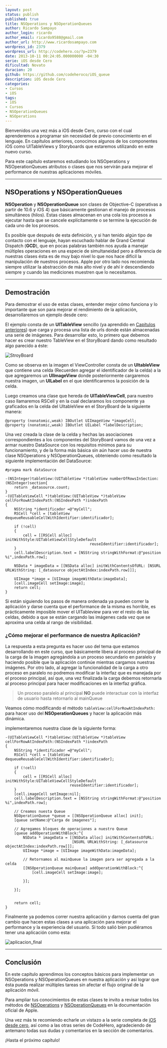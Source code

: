 ```yaml
---
layout: post
status: publish
published: true
title: NSOperations y NSOperationQueues
author: Ricardo Sampayo
author_login: ricardo
author_email: ricardo9588@gmail.com
author_url: http://www.ricardosampayo.com
wordpress_id: 2379
wordpress_url: http://codehero.co/?p=2379
date: 2013-10-11 00:24:05.000000000 -04:30
serie: iOS desde Cero
dificultad: Novato
duracion: 20
github: https://github.com/codeheroco/iOS_queue
description: iOS desde Cero
categories:
- Cursos
- iOS
tags:
- iOS
- Cursos
- NSOperationQueues
- NSOperations
---
```

<p>Bienvenidos una vez más a iOS desde Cero, curso con el cual aprenderemos a programar sin necesidad de previo conocimiento en el lenguaje. En capítulos anteriores, conocimos algunos de los componentes iOS como UITableViews y Storyboards que estaremos utilizando en este nuevo curso.</p>

<p>Para este capítulo estaremos estudiando los NSOperations y NSOperationQueues atributos o clases que nos servirán para mejorar el performance de nuestras aplicaciones móviles.</p>

<hr />

<h2>NSOperations y NSOperationQueues</h2>

<p><strong>NSOperation</strong> y <strong>NSOperationQueue</strong> son clases de Objective-C (operativas a partir de 10.6 y iOS 4) que básicamente gestionan el manejo de procesos simultáneos (hilos). Estas clases almacenan en una cola los procesos a ejecutar hasta que se cancele explícitamente o se termine la ejecución de cada uno de los procesos.</p>

<p>Es posible que después de esta definición, y si han tenido algún tipo de contacto con el lenguaje, hayan escuchado hablar de Grand Central Dispatch (<strong>GCD</strong>), que en pocas palabras también nos ayuda a manejar múltiples operaciones en una especie de simultaneidad pero a diferencia de nuestras clases ésta es de muy bajo nivel lo que nos hace difícil la manipulación de nuestros procesos. Apple por otro lado nos recomienda siempre utilizar la abstracción de más alto nivel y de ahí ir descendiendo siempre y cuando las mediciones muestren que lo necesitamos.</p>

<hr />

<h2>Demostración</h2>

<p>Para demostrar el uso de estas clases, entender mejor cómo funciona y lo importante que son para mejorar el rendimiento de la aplicación, desarrollaremos un ejemplo desde cero:</p>

<p>El ejemplo consta de un <strong>UITableView</strong> sencillo (ya aprendido en <a href="http://codehero.co/ios-desde-cero-table-views-uitableview/">Capítulos anteriores</a>) que carga y procesa una lista de urls donde están almacenadas una serie de imágenes. Para desarrollar esto, lo primero que debemos hacer es crear nuestro TableView en el StoryBoard dando como resultado algo parecido a éste:</p>

<p><img src="http://i.imgur.com/ovFggfi.png?1" alt="StroyBoard" /></p>

<p>Como se observa en la imagen el ViewController consta de un <strong>UItableView</strong> que contiene una celda (Recuerden agregar el identificador de la celda) a la que agregaremos un <strong>UIImageView</strong> donde posteriormente cargaremos nuestra imagen, un <strong>UILabel</strong> en el que identificaremos la posición de la celda.</p>

<p>Luego creamos una clase que hereda de <strong>UITableViewCell</strong>, para nuestro caso llamaremos RSCell y en la cual declaramos los componente ya graficados en la celda del UItableView en el StoryBoard de la siguiente manera:</p>

```obj-c
@property (nonatomic,weak) IBOutlet UIImageView *imageCell;
@property (nonatomic,weak) IBOutlet UILabel *labelDescription;
```


<p>Una vez creada la clase de la celda y hechas las asociaciones correspondientes a los componentes del StoryBoard vamos de una vez a armar nuestro DataSource con los requisitos mínimos para su funcionamiento, y de la forma más básica sin aún hacer uso de nuestra clase NSOperations y NSOperationQueues, obteniendo como resultado la siguiente implementación del DataSource:</p>

```obj-c
#pragma mark dataSource

-(NSInteger)tableView:(UITableView *)tableView numberOfRowsInSection:(NSInteger)section{
    return _datasource.count;
}
-(UITableViewCell *)tableView:(UITableView *)tableView cellForRowAtIndexPath:(NSIndexPath *)indexPath
{
    NSString *identificador =@"myCell";
    RSCell *cell = [tableView dequeueReusableCellWithIdentifier:identificador];

    if (!cell)
    {
        cell = [[RSCell alloc] initWithStyle:UITableViewCellStyleDefault
                                      reuseIdentifier:identificador];
    }
    cell.labelDescription.text = [NSString stringWithFormat:@"position %i",indexPath.row];

    NSData * imageData = [[NSData alloc] initWithContentsOfURL: [NSURL URLWithString: [_datasource objectAtIndex:indexPath.row]]];

    UIImage *image = [UIImage imageWithData:imageData];
    [cell.imageCell setImage:image];
    return cell;
}
```


<p>Si están siguiendo los pasos de manera ordenada ya pueden correr la aplicación y darse cuenta que el performance de la misma es horrible, es prácticamente imposible mover el UITableview para ver el resto de las celdas, debido a que se están cargando las imágenes cada vez que se aproxima una celda al rango de visibilidad.</p>

<h3>¿Cómo mejorar el performance de nuestra Aplicación?</h3>

<p>La respuesta a esta pregunta es hacer uso del tema que estamos desarrollando en este curso, que básicamente libera al proceso principal de la carga de la imagen agregándola a un proceso secundario en paralelo y haciendo posible que la aplicación continúe mientras cargamos nuestras imágenes. Por otro lado, al agregar la funcionalidad de la carga a otro proceso en paralelo no podremos modificar la interfaz que es manejada por el proceso principal, así que, una vez finalizada la carga debemos retornarla al proceso principal para hacer modificaciones en la interfaz gráfica.</p>

<blockquote>
  <p>Un proceso paralelo al principal <strong>NO</strong> puede interactuar con la interfaz de usuario hasta retornarlo al mainQueue</p>
</blockquote>

<p>Veamos cómo modificando el método <code>tableView:cellForRowAtIndexPath:</code> para hacer uso del <strong>NSOperationQueues</strong> y hacer la aplicación más dinámica.</p>

<p>implementaremos nuestra clase de la siguiente forma:</p>

```obj-c
-(UITableViewCell *)tableView:(UITableView *)tableView cellForRowAtIndexPath:(NSIndexPath *)indexPath
{
    NSString *identificador =@"myCell";
    RSCell *cell = [tableView dequeueReusableCellWithIdentifier:identificador];

    if (!cell)
    {
        cell = [[RSCell alloc] initWithStyle:UITableViewCellStyleDefault
                             reuseIdentifier:identificador];
    }
    [cell.imageCell setImage:nil];
    cell.labelDescription.text = [NSString stringWithFormat:@"position %i",indexPath.row];

    // Creamos nuesta Queue
    NSOperationQueue *queue = [[NSOperationQueue alloc] init];
    [queue setName:@"Carga de imagenes"];

    // Agregamos bloques de operaciones a nuestro Queue
    [queue addOperationWithBlock:^{
        NSData * imageData = [[NSData alloc] initWithContentsOfURL:
                              [NSURL URLWithString: [_datasource objectAtIndex:indexPath.row]]];
        UIImage *image = [UIImage imageWithData:imageData];

        // Retornamos al mainQueue la imagen para ser agregada a la celda
        [[NSOperationQueue mainQueue] addOperationWithBlock:^{
            [cell.imageCell setImage:image];

        }];

    }];


    return cell;
}
```


<p>Finalmente ya podemos correr nuestra aplicación y darnos cuenta del gran cambio que hacen estas clases a una aplicación para mejorar el performance y la experiencia del usuario. Si todo salió bien pudiéramos tener una aplicación como esta:</p>

<p><img src="http://i.imgur.com/x4rNZ9Z.png?1" alt="aplicacion_final" /></p>

<hr />

<h2>Conclusión</h2>

<p>En este capítulo aprendimos los conceptos básicos para implementar un NSOperations y NSOperationQueues en nuestra aplicación y así lograr que ésta pueda realizar múltiples tareas sin afectar el flujo original de la aplicación móvil.</p>

<p>Para ampliar tus conocimientos de estas clases te invito a revisar todos los métodos de <a href="https://developer.apple.com/library/mac/documentation/Cocoa/Reference/NSOperation_class/Reference/Reference.html">NSOperations</a> y <a href="https://developer.apple.com/library/ios/documentation/cocoa/reference/NSOperationQueue_class/Reference/Reference.html">NSOperationQueues</a> en la documentación oficial de Apple.</p>

<p>Una vez más te recomiendo echarle un vistazo a la serie completa de <a href="http://codehero.co/series/ios-desde-cero/">iOS desde cero</a>, así como a las otras series de CodeHero, agradeciendo de antemano todas sus dudas y comentarios en la sección de comentarios.</p>

<p>¡Hasta el próximo capítulo!</p>
